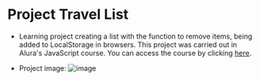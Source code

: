 # Project Travel List

* Learning project creating a list with the function to remove items, being added to LocalStorage in browsers. This project was carried out in Alura's JavaScript course. You can access the course by clicking <a href="https://cursos.alura.com.br/course/javascript-web-armazenando-dados-navegador">here</a>.

* Project image:
![image](https://user-images.githubusercontent.com/89033182/225149740-61956ce0-3dee-48c8-adee-e46c666a0c33.png)
